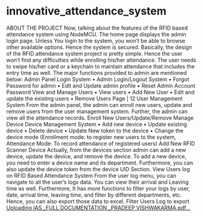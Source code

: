 # innovative_attendance_system
 ABOUT THE PROJECT Now, talking about the features of the RFID based attendance system using NodeMCU. The home page displays the admin login page. Unless You login to the system, you won’t be able to browse other available options. Hence the system is secured. Basically, the design of the RFID attendance system project is pretty simple. Hence the user won’t find any difficulties while enrolling his/her attendance. The user needs to swipe his/her card or a keychain to maintain attendance that includes the entry time as well. The major functions provided to admin are mentioned below: Admin Panel Login System • Admin Login/Logout System • Forgot Password for admin • Edit and Update admin profile • Reset Admin Account Password View and Manage Users • View users • Add New User • Edit and update the existing users • Remove Users  Page | 12  User Management System From the admin panel, the admin can enroll new users, update and remove users from the user management system. Further, the admin can view all the attendance records. Enroll New Users/Update/Remove  Manage Device Device Management System • Add new device • Update existing device • Delete device • Update New token to the device • Change the device mode (Enrollment mode: to register new users to the system, Attendance Mode: To record attendance of registered users)  Add New RFID Scanner Device Actually, from the devices section admin can add a new device, update the device, and remove the device. To add a new device, you need to enter a device name and its department. Furthermore, you can also update the device token from the device UID Section. View Users log on RFID Based Attendance System From the user log menu, you can navigate to all the user’s logs data. You can view their arrival and Leaving time as well. Furthermore, It has more functions to filter your logs by user, date, arrival time, leaving time, and filter by different departments, etc. Hence, you can also export those data to excel. Filter Users Log to export
[Uploading IAS _FULL DOCUMENTATION _PRADEEP VISHWAKARMA.pdf…]()
